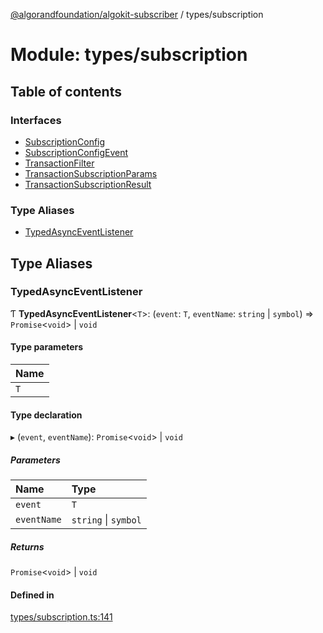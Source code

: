 [@algorandfoundation/algokit-subscriber](../README.md) / types/subscription

# Module: types/subscription

## Table of contents

### Interfaces

- [SubscriptionConfig](../interfaces/types_subscription.SubscriptionConfig.md)
- [SubscriptionConfigEvent](../interfaces/types_subscription.SubscriptionConfigEvent.md)
- [TransactionFilter](../interfaces/types_subscription.TransactionFilter.md)
- [TransactionSubscriptionParams](../interfaces/types_subscription.TransactionSubscriptionParams.md)
- [TransactionSubscriptionResult](../interfaces/types_subscription.TransactionSubscriptionResult.md)

### Type Aliases

- [TypedAsyncEventListener](types_subscription.md#typedasynceventlistener)

## Type Aliases

### TypedAsyncEventListener

Ƭ **TypedAsyncEventListener**\<`T`\>: (`event`: `T`, `eventName`: `string` \| `symbol`) => `Promise`\<`void`\> \| `void`

#### Type parameters

| Name |
| :------ |
| `T` |

#### Type declaration

▸ (`event`, `eventName`): `Promise`\<`void`\> \| `void`

##### Parameters

| Name | Type |
| :------ | :------ |
| `event` | `T` |
| `eventName` | `string` \| `symbol` |

##### Returns

`Promise`\<`void`\> \| `void`

#### Defined in

[types/subscription.ts:141](https://github.com/algorandfoundation/algokit-subscriber-ts/blob/main/src/types/subscription.ts#L141)
